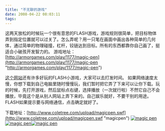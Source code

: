 ```yaml
---
title: "不无聊的游戏"
date: 2008-04-22 08:03:11
tags:
---
```


这两天放松的时候玩一个很有意思的FLASH游戏，游戏规则很简单，把目标物体弄到指定位置就可以过关了。怎么弄呢？用一只笔在画面中画出各种简单的几何体，通过简单的物理碰撞，杠杆，铰链达到目标。所有的东西都靠你自己画了，挺适合小破孩开发智力的。 游戏地址：[http://armorgames.com/play/1177/magic-pen](http://armorgames.com/play/1177/magic-pen "http://armorgames.com/play/1177/magic-pen") 

[这个网站](http://armorgames.com/)还有许多好玩的FLASH小游戏，大家可以去打发时间。 如果网络速度太慢，你想下载到自己电脑里随时慢慢玩，我们暂时把它弄了下来可以让你下载。玩的时候，先打开游戏，然后鼠标点右键，选择播放（一次就行啦）不然它自己不会播放，毕竟这个是从别人网站上弄下来的。自己娱乐就好，不要干别的用途。FLASH如果提示要与网络通信，点击确定就好了。 

下载地址：[http://www.coletree.com/upload/magicpen.swf](http://www.coletree.com/upload/magicpen.swf "magicpen") [![magic pen](../../../images/2008/04/1-thumb.jpg)](../../../images/2008/04/12.jpg) [![magic pen](../../../images/2008/04/2-thumb.jpg)](../../../images/2008/04/21.jpg)[![magic pen](../../../images/2008/04/3-thumb.jpg)](../../../images/2008/04/3.jpg)